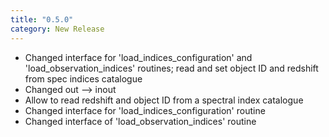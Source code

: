 ```yaml
---
title: "0.5.0"
category: New Release
---
```

- Changed interface for 'load_indices_configuration' and 'load_observation_indices' routines; read and set object ID and redshift from spec indices catalogue
- Changed out --> inout
- Allow to read redshift and object ID from a spectral index catalogue
- Changed interface for 'load_indices_configuration' routine
- Changed interface of 'load_observation_indices' routine
